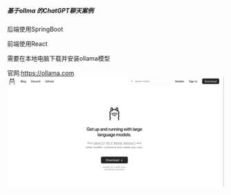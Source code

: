 ##### 基于ollma 的ChatGPT聊天案例
后端使用SpringBoot

前端使用React

需要在本地电脑下载并安装ollama模型

官网:https://ollama.com
![img.png](img.png)

